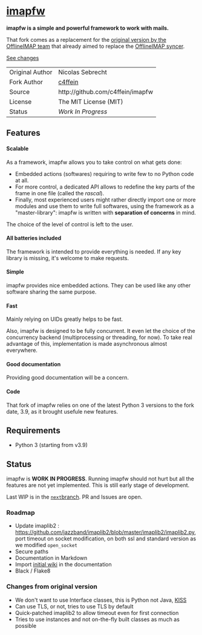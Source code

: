 # [imapfw](https://github.com/c4ffein/imapfw)

**imapfw is a simple and powerful framework to work with mails.**

That fork comes as a replacement for the [original version by the OfflineIMAP team](https://github.com/OfflineIMAP/imapfw) that already aimed to replace the [OfflineIMAP syncer](https://github.com/OfflineIMAP/offlineimap).

[See changes](#changes-from-original-version)
<!-- **Check out the [official website][website] to get last news *([RSS][feed])* about imapfw.** -->
<!--Also, we have room at
[![Gitter](https://badges.gitter.im/c4ffein/imapfw.svg)](https://gitter.im/c4ffein/imapfw?utm_source=badge&utm_medium=badge&utm_campaign=pr-badge)
for more instant chatting.-->

<!--
TODO - c4ffein : use special shield instead
[![Latest release](https://img.shields.io/badge/latest release-v0.020-blue.svg)](https://github.com/c4ffein/imapfw/releases)
-->


<table>
  <tr>    <td> Original Author </td>    <td> Nicolas Sebrecht                                </td>    </tr>
  <tr>    <td> Fork Author     </td>    <td> <a href="http://github.com/c4ffein">c4ffein</a> </td>    </tr>
  <tr>    <td> Source          </td>    <td> http://github.com/c4ffein/imapfw                </td>    </tr>
  <!--tr> <td> Website         </td>    <td> http://imapfw.c4ffein.dev                       </td>  </tr-->
  <tr>    <td> License         </td>    <td> The MIT License (MIT)                           </td>    </tr>
  <tr>    <td> Status          </td>    <td> <i> Work In Progress </i>                       </td>    </tr>
</table>

<!--
* [![Build Status: "master" branch](https://travis-ci.org/c4ffein/imapfw.svg?branch=master)](https://travis-ci.org/c4ffein/imapfw) (master)
* [![codecov.io](https://codecov.io/github/c4ffein/imapfw/coverage.svg?branch=master)](https://codecov.io/github/c4ffein/imapfw?branch=master) (master)
* [![Coverage Status](https://coveralls.io/repos/github/c4ffein/imapfw/badge.svg?branch=master)](https://coveralls.io/github/c4ffein/imapfw?branch=master) (master)
* [![Build Status: "next" branch](https://travis-ci.org/c4ffein/imapfw.svg?branch=next)](https://travis-ci.org/c4ffein/imapfw) (next)
* [![codecov.io "next" branch](https://codecov.io/github/c4ffein/imapfw/coverage.svg?branch=next)](https://codecov.io/github/c4ffein/imapfw?branch=next) (next)
* [![Coverage Status "next" branch](https://coveralls.io/repos/github/c4ffein/imapfw/badge.svg?branch=next)](https://coveralls.io/github/c4ffein/imapfw?branch=next) (next)
-->

<!--
![demo](https://raw.githubusercontent.com/OfflineIMAP/imapfw.github.io/gh-pages/images/imapfw.gif)
-->

## Features

#### Scalable

As a framework, imapfw allows you to take control on what gets done:

* Embedded actions (softwares) requiring to write few to no Python code at all.
* For more control, a dedicated API allows to redefine the key parts of the frame in one file (called the *rascal*).
* Finally, most experienced users might rather directly import one or more modules and use them to write full
  softwares, using the framework as a "master-library": imapfw is written with **separation of concerns** in mind.

The choice of the level of control is left to the user.

#### All batteries included

The framework is intended to provide everything is needed.
If any key library is missing, it's welcome to make requests.

#### Simple

imapfw provides nice embedded actions. They can be used like any other software sharing the same purpose.

#### Fast

Mainly relying on UIDs greatly helps to be fast.

Also, imapfw is designed to be fully concurrent.
It even let the choice of the concurrency backend (multiprocessing or threading, for now).
To take real advantage of this, implementation is made asynchronous almost everywhere.

#### Good documentation

Providing good documentation will be a concern.

<!--
#### Quality

* Testing the framework is done with both static and dynamic testing. Each is used where it's the most relevant:
  - low-level code and modules have unit tests;
  - features like *actions* have black box tests.

* Continous intergration is done with [Travis CI][travis].

* The project is developed with a proven release cycle and release candidates.
-->

#### Code

That fork of imapfw relies on one of the latest Python 3 versions to the fork date, 3.9,
as it brought usefule new features.


## Requirements

* Python 3 (starting from v3.9)


## Status

imapfw is **WORK IN PROGRESS**. Running imapfw should not hurt but all the features are not yet implemented.
This is still early stage of development.

Last WIP is in the [`next`branch](https://github.com/c4ffein/imapfw/tree/next). 
PR and Issues are open.

### Roadmap
- Update imaplib2 : https://github.com/jazzband/imaplib2/blob/master/imaplib2/imaplib2.py, port timeout on socket modification, on both ssl and standard version as we modified `open_socket`
- Secure paths
- Documentation in Markdown
- Import [initial wiki](https://github.com/OfflineIMAP/imapfw/wiki) in the documentation
- Black / Flake8

### Changes from original version
- We don't want to use Interface classes, this is Python not Java, [KISS](https://en.wikipedia.org/wiki/KISS_principle)
- Can use TLS, or not, tries to use TLS by default
- Quick-patched imaplib2 to allow timeout even for first connection
- Tries to use instances and not on-the-fly built classes as much as possible
